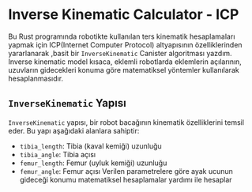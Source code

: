 # Inverse Kinematic Calculator - ICP 
Bu Rust programında robotikte kullanılan ters kinematik hesaplamaları yapmak için ICP(Internet Computer Protocol) altyapısının özelliklerinden yararlanarak ,basit bir `InverseKinematic` Canister algoritması yazdım. 
Inverse kinematic model kısaca, eklemli robotlarda eklemlerin açılarının, uzuvların gidecekleri konuma göre matematiksel yöntemler kullanılarak hesaplanmasıdır.

## `InverseKinematic` Yapısı 
`InverseKinematic` yapısı, bir robot bacağının kinematik özelliklerini temsil eder. 
Bu yapı aşağıdaki alanlara sahiptir: 
- `tibia_length`: Tibia (kaval kemiği) uzunluğu
- `tibia_angle`: Tibia açısı
- `femur_length`: Femur (uyluk kemiği) uzunluğu
- `femur_angle`: Femur açısı Verilen parametrelere göre ayak ucunun gideceği konumu matematiksel hesaplamalar yardımı ile hesaplar

